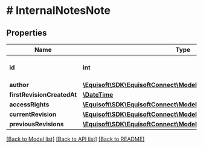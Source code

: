 # # InternalNotesNote

## Properties

Name | Type | Description | Notes
------------ | ------------- | ------------- | -------------
**id** | **int** | Unique numerical identifier. |
**author** | [**\Equisoft\SDK\EquisoftConnect\Model\InternalNotesAuthor[]**](InternalNotesAuthor.md) |  |
**firstRevisionCreatedAt** | [**\DateTime**](\DateTime.md) |  |
**accessRights** | [**\Equisoft\SDK\EquisoftConnect\Model\AccessRights[]**](AccessRights.md) |  |
**currentRevision** | [**\Equisoft\SDK\EquisoftConnect\Model\InternalNotesNoteRevision[]**](InternalNotesNoteRevision.md) |  |
**previousRevisions** | [**\Equisoft\SDK\EquisoftConnect\Model\InternalNotesNoteRevision[]**](InternalNotesNoteRevision.md) |  | [optional]

[[Back to Model list]](../../README.md#models) [[Back to API list]](../../README.md#endpoints) [[Back to README]](../../README.md)
